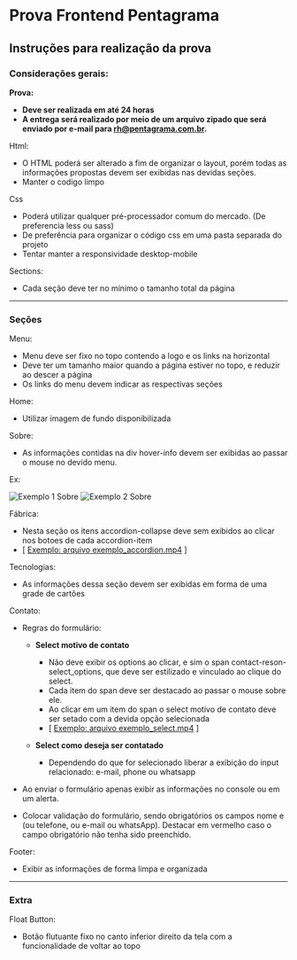 # Prova Frontend Pentagrama
## Instruções para realização da prova

### Considerações gerais:

**Prova:**
- **Deve ser realizada em até 24 horas**
- **A entrega será realizado por meio de um arquivo zipado que será enviado por e-mail para rh@pentagrama.com.br.**

Html:
- O HTML poderá ser alterado a fim de organizar o layout, porém todas as informações propostas devem ser exibidas nas devidas seções.
- Manter o codigo limpo

Css
- Poderá utilizar qualquer pré-processador comum do mercado. (De preferencia less ou sass)
- De preferência para organizar o código css em uma pasta separada do projeto
- Tentar manter a responsividade desktop-mobile

Sections:
- Cada seção deve ter no mínimo o tamanho total da página

___
### Seções
Menu:
- Menu deve ser fixo no topo contendo a logo e os links na horizontal
- Deve ter um tamanho maior quando a página estiver no topo, e reduzir ao descer a página
- Os links do menu devem indicar as respectivas seções

Home:
- Utilizar imagem de fundo disponibilizada

Sobre:
- As informações contidas na div hover-info devem ser exibidas ao passar o mouse no devido menu.

Ex:

![Exemplo 1 Sobre](exemplos/imagens_exemplo/hover-info1.png)
![Exemplo 2 Sobre](exemplos/imagens_exemplo/hover-info2.png)

Fábrica:
- Nesta seção os itens accordion-collapse deve sem exibidos ao clicar nos botoes de cada accordion-item
- [ [Exemplo: arquivo exemplo_accordion.mp4](exemplos/videos_exemplo/exemplo_select.mp4) ]

Tecnologias:
- As informações dessa seção devem ser exibidas em forma de uma grade de cartões

Contato:
- Regras do formulário:
     - **Select motivo de contato**
	    - Não deve exibir os options ao clicar, e sim o span contact-reson-select_options, que deve ser estilizado e vinculado ao clique do select.
	    - Cada item do span deve ser destacado ao passar o mouse sobre ele.
	    - Ao clicar em um item do span o select motivo de contato deve ser setado com a devida opção selecionada
        - [ [Exemplo: arquivo exemplo_select.mp4](exemplos/videos_exemplo/exemplo_select.mp4) ]

    - **Select como deseja ser contatado**
	    - Dependendo do que for selecionado liberar a exibição do input relacionado: e-mail, phone ou whatsapp
	    
- Ao enviar o formulário apenas exibir as informações no console ou em um alerta.
- Colocar validação do formulário, sendo obrigatórios os campos nome e (ou telefone, ou e-mail ou whatsApp). Destacar em vermelho caso o campo obrigatório não tenha sido preenchido.  

Footer:
- Exibir as informações de forma limpa e organizada

___
### Extra

Float Button:
- Botão flutuante fixo no canto inferior direito da tela com a funcionalidade de voltar ao topo
